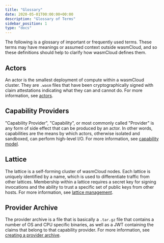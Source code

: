 ```yaml
---
title: "Glossary"
date: 2020-05-01T00:00:00+00:00
description: "Glossary of Terms"
sidebar_position: 1
type: "docs"
---
```


The following is a glossary of important or frequently used terms. These terms may have meanings or assumed context outside wasmCloud, and so these definitions should help to clarify how wasmCloud defines them.

## Actors
An actor is the smallest deployment of compute within a wasmCloud cluster. They are `.wasm` files that have been cryptographically signed with claim attestations indicating what they can and cannot do. For more information, see [actors](/docs/concepts/actors).

## Capability Providers
"Capability Provider", "Capability", or most commonly called "Provider" is any form of side effect that can be produced by an actor. In other words, capabilities are the means by which actors, otherwise isolated and sandboxed, can perform high-level I/O. For more information, see [capability model](/docs/concepts/capabilities).

## Lattice
The lattice is a self-forming cluster of wasmCloud nodes. Each lattice is uniquely identified by a name, which is used to differentiate traffic from other lattices. Membership within a lattice requires a secret key for signing invocations and the ability to trust a specific set of public keys from other hosts. For more information, see [lattice management](/docs/deployment/lattice).

## Provider Archive
The provider archive is a file that is basically a `.tar.gz` file that contains a number of OS and CPU specific binaries, as well as a JWT containing the claims that belong to that capability provider. For more information, see [creating a provider archive](/docs/developer/providers/create-par).
